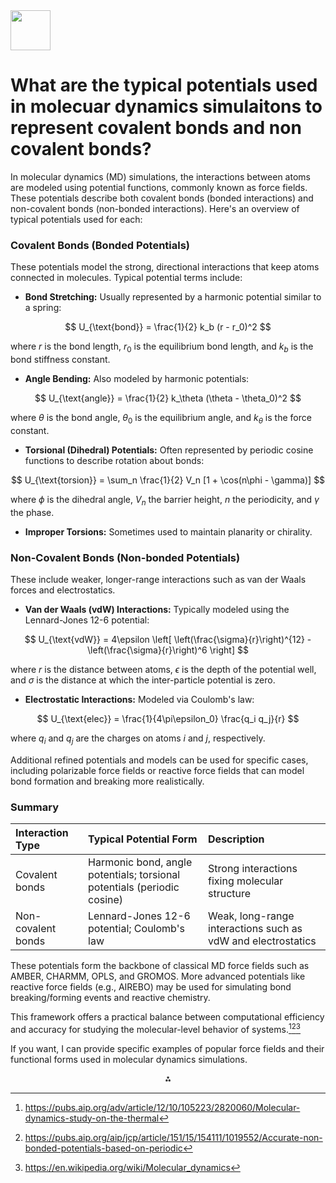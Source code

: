 <img src="https://r2cdn.perplexity.ai/pplx-full-logo-primary-dark%402x.png" style="height:64px;margin-right:32px"/>

# What are the typical potentials used in molecuar dynamics simulaitons to represent covalent bonds and non covalent bonds?

In molecular dynamics (MD) simulations, the interactions between atoms are modeled using potential functions, commonly known as force fields. These potentials describe both covalent bonds (bonded interactions) and non-covalent bonds (non-bonded interactions). Here's an overview of typical potentials used for each:

### Covalent Bonds (Bonded Potentials)

These potentials model the strong, directional interactions that keep atoms connected in molecules. Typical potential terms include:

- **Bond Stretching:** Usually represented by a harmonic potential similar to a spring:

$$
U_{\text{bond}} = \frac{1}{2} k_b (r - r_0)^2
$$

where $r$ is the bond length, $r_0$ is the equilibrium bond length, and $k_b$ is the bond stiffness constant.
- **Angle Bending:** Also modeled by harmonic potentials:

$$
U_{\text{angle}} = \frac{1}{2} k_\theta (\theta - \theta_0)^2
$$

where $\theta$ is the bond angle, $\theta_0$ is the equilibrium angle, and $k_\theta$ is the force constant.
- **Torsional (Dihedral) Potentials:** Often represented by periodic cosine functions to describe rotation about bonds:

$$
U_{\text{torsion}} = \sum_n \frac{1}{2} V_n [1 + \cos(n\phi - \gamma)]
$$

where $\phi$ is the dihedral angle, $V_n$ the barrier height, $n$ the periodicity, and $\gamma$ the phase.
- **Improper Torsions:** Sometimes used to maintain planarity or chirality.


### Non-Covalent Bonds (Non-bonded Potentials)

These include weaker, longer-range interactions such as van der Waals forces and electrostatics.

- **Van der Waals (vdW) Interactions:** Typically modeled using the Lennard-Jones 12-6 potential:

$$
U_{\text{vdW}} = 4\epsilon \left[ \left(\frac{\sigma}{r}\right)^{12} - \left(\frac{\sigma}{r}\right)^6 \right]
$$

where $r$ is the distance between atoms, $\epsilon$ is the depth of the potential well, and $\sigma$ is the distance at which the inter-particle potential is zero.
- **Electrostatic Interactions:** Modeled via Coulomb's law:

$$
U_{\text{elec}} = \frac{1}{4\pi\epsilon_0} \frac{q_i q_j}{r}
$$

where $q_i$ and $q_j$ are the charges on atoms $i$ and $j$, respectively.

Additional refined potentials and models can be used for specific cases, including polarizable force fields or reactive force fields that can model bond formation and breaking more realistically.

### Summary

| Interaction Type | Typical Potential Form | Description |
| :-- | :-- | :-- |
| Covalent bonds | Harmonic bond, angle potentials; torsional potentials (periodic cosine) | Strong interactions fixing molecular structure |
| Non-covalent bonds | Lennard-Jones 12-6 potential; Coulomb's law | Weak, long-range interactions such as vdW and electrostatics |

These potentials form the backbone of classical MD force fields such as AMBER, CHARMM, OPLS, and GROMOS. More advanced potentials like reactive force fields (e.g., AIREBO) may be used for simulating bond breaking/forming events and reactive chemistry.

This framework offers a practical balance between computational efficiency and accuracy for studying the molecular-level behavior of systems.[^1_1][^1_19][^1_20]

If you want, I can provide specific examples of popular force fields and their functional forms used in molecular dynamics simulations.

<div style="text-align: center">⁂</div>

[^1_1]: https://pubs.aip.org/adv/article/12/10/105223/2820060/Molecular-dynamics-study-on-the-thermal

[^1_2]: https://link.springer.com/10.1007/s00894-024-06222-6

[^1_3]: https://xlink.rsc.org/?DOI=D3CP03828A

[^1_4]: https://pubs.aip.org/jcp/article/159/16/164104/2918209/Quantum-mechanics-based-non-bonded-force-field

[^1_5]: https://pubs.acs.org/doi/10.1021/acsbiomaterials.5c00089

[^1_6]: https://www.mdpi.com/2076-3417/15/1/307

[^1_7]: https://onlinelibrary.wiley.com/doi/10.1002/er.8634

[^1_8]: https://xlink.rsc.org/?DOI=C9RA10218C

[^1_9]: https://www.mdpi.com/1420-3049/27/3/706

[^1_10]: https://www.mdpi.com/1422-0067/22/15/8033

[^1_11]: https://www.mdpi.com/2073-4352/7/7/212/pdf?version=1499851562

[^1_12]: https://pmc.ncbi.nlm.nih.gov/articles/PMC8003638/

[^1_13]: http://arxiv.org/pdf/1710.00941.pdf

[^1_14]: https://pmc.ncbi.nlm.nih.gov/articles/PMC10308531/

[^1_15]: https://www.mdpi.com/1420-3049/29/14/3258

[^1_16]: https://arxiv.org/pdf/1405.1771.pdf

[^1_17]: https://pmc.ncbi.nlm.nih.gov/articles/PMC6910608/

[^1_18]: https://www.mdpi.com/1420-3049/24/3/379/pdf

[^1_19]: https://pubs.aip.org/aip/jcp/article/151/15/154111/1019552/Accurate-non-bonded-potentials-based-on-periodic

[^1_20]: https://en.wikipedia.org/wiki/Molecular_dynamics

